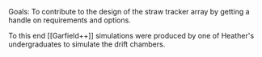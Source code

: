 Goals:
To contribute to the design of the straw tracker array by getting a handle on requirements and options.

To this end [[Garfield++]] simulations were produced by one of Heather's undergraduates to simulate the drift chambers.






